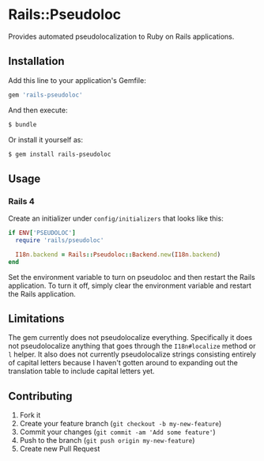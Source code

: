 # Rails::Pseudoloc

Provides automated pseudolocalization to Ruby on Rails applications.

## Installation

Add this line to your application's Gemfile:

```ruby
gem 'rails-pseudoloc'
```

And then execute:

```bash
$ bundle
```

Or install it yourself as:

```bash
$ gem install rails-pseudoloc
```

## Usage


### Rails 4

Create an initializer under `config/initializers` that looks like this:

```ruby
if ENV['PSEUDOLOC']
  require 'rails/pseudoloc'

  I18n.backend = Rails::Pseudoloc::Backend.new(I18n.backend)
end
```

Set the environment variable to turn on pseudoloc and then restart the Rails application. To turn it off, simply clear the environment variable and restart the Rails application.

## Limitations

The gem currently does not pseudolocalize everything. Specifically it does not pseudolocalize anything that goes through the `I18n#localize` method or `l` helper. It also does not currently pseudolocalize strings consisting entirely of capital letters because I haven't gotten around to expanding out the translation table to include capital letters yet.

## Contributing

1. Fork it
2. Create your feature branch (`git checkout -b my-new-feature`)
3. Commit your changes (`git commit -am 'Add some feature'`)
4. Push to the branch (`git push origin my-new-feature`)
5. Create new Pull Request
